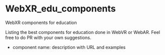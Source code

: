 # WebXR_edu_components
WebXR components for education

Listing the best components for education done in WebVR or WebAR. Feel free to do PR with your own suggestions.

- component name: description with URL and examples
